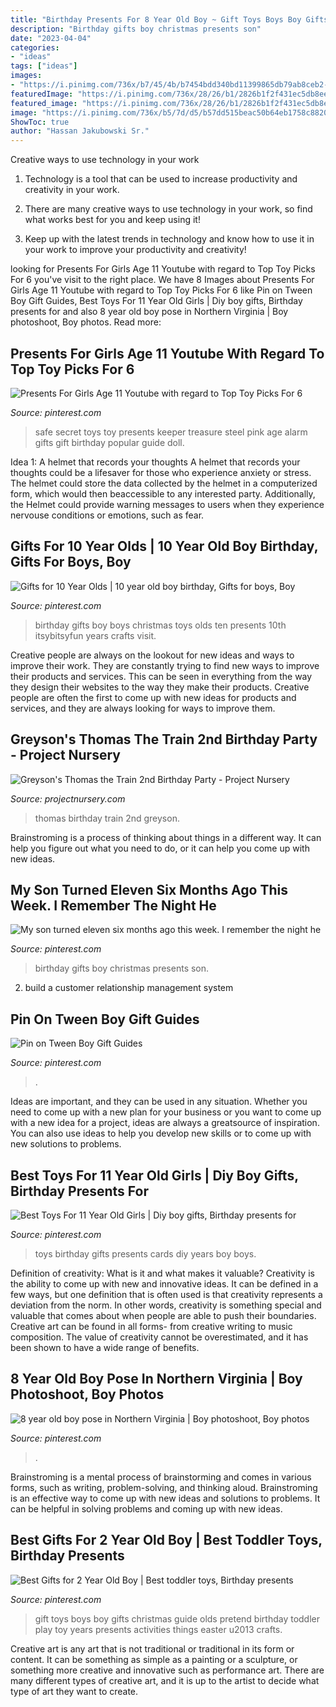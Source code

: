 ```yaml
---
title: "Birthday Presents For 8 Year Old Boy ~ Gift Toys Boys Boy Gifts Christmas Guide Olds Pretend Birthday Toddler Play Toy Years Presents Activities Things Easter U2013 Crafts"
description: "Birthday gifts boy christmas presents son"
date: "2023-04-04"
categories:
- "ideas"
tags: ["ideas"]
images:
- "https://i.pinimg.com/736x/b7/45/4b/b7454bdd340bd11399865db79ab8ceb2--th-birthday-birthday-ideas.jpg"
featuredImage: "https://i.pinimg.com/736x/28/26/b1/2826b1f2f431ec5db8ee0f3fbda56ad9.jpg"
featured_image: "https://i.pinimg.com/736x/28/26/b1/2826b1f2f431ec5db8ee0f3fbda56ad9.jpg"
image: "https://i.pinimg.com/736x/b5/7d/d5/b57dd515beac50b64eb1758c8820c4f3.jpg"
ShowToc: true
author: "Hassan Jakubowski Sr."
---
```



Creative ways to use technology in your work
1. Technology is a tool that can be used to increase productivity and creativity in your work.
2. There are many creative ways to use technology in your work, so find what works best for you and keep using it!

3. Keep up with the latest trends in technology and know how to use it in your work to improve your productivity and creativity!

	

		
looking for Presents For Girls Age 11 Youtube with regard to Top Toy Picks For 6 you've visit to the right place. We have 8 Images about Presents For Girls Age 11 Youtube with regard to Top Toy Picks For 6 like Pin on Tween Boy Gift Guides, Best Toys For 11 Year Old Girls | Diy boy gifts, Birthday presents for and also 8 year old boy pose in Northern Virginia | Boy photoshoot, Boy photos. Read more:
		
    
## Presents For Girls Age 11 Youtube With Regard To Top Toy Picks For 6

<img loading=lazy src="https://i.pinimg.com/736x/b5/7d/d5/b57dd515beac50b64eb1758c8820c4f3.jpg" onerror="this.onerror=null;this.src='https://tse2.mm.bing.net/th?id=OIP.cKycupIuriRi8nhxfS-hvAHaHa&amp;pid=15.1';" alt="Presents For Girls Age 11 Youtube with regard to Top Toy Picks For 6">

_Source: pinterest.com_

>safe secret toys toy presents keeper treasure steel pink age alarm gifts gift birthday popular guide doll. 

	

Idea 1: A helmet that records your thoughts
A helmet that records your thoughts could be a lifesaver for those who experience anxiety or stress. The helmet could store the data collected by the helmet in a computerized form, which would then beaccessible to any interested party. Additionally, the Helmet could provide warning messages to users when they experience nervouse conditions or emotions, such as fear.

    
## Gifts For 10 Year Olds | 10 Year Old Boy Birthday, Gifts For Boys, Boy

<img loading=lazy src="https://i.pinimg.com/736x/b7/45/4b/b7454bdd340bd11399865db79ab8ceb2--th-birthday-birthday-ideas.jpg" onerror="this.onerror=null;this.src='https://tse2.mm.bing.net/th?id=OIP.lKj6ZxN5n6DAq0MoaZQSNQHaLH&amp;pid=15.1';" alt="Gifts for 10 Year Olds | 10 year old boy birthday, Gifts for boys, Boy">

_Source: pinterest.com_

>birthday gifts boy boys christmas toys olds ten presents 10th itsybitsyfun years crafts visit. 

	

Creative people are always on the lookout for new ideas and ways to improve their work. They are constantly trying to find new ways to improve their products and services. This can be seen in everything from the way they design their websites to the way they make their products. Creative people are often the first to come up with new ideas for products and services, and they are always looking for ways to improve them.

    
## Greyson&#039;s Thomas The Train 2nd Birthday Party - Project Nursery

<img loading=lazy src="https://projectnursery.com/wp-content/uploads/2013/12/IMG_6554-768x1024.jpg" onerror="this.onerror=null;this.src='https://tse1.mm.bing.net/th?id=OIP.4WTefy75bebWqke453a1uAHaJ4&amp;pid=15.1';" alt="Greyson&#039;s Thomas the Train 2nd Birthday Party - Project Nursery">

_Source: projectnursery.com_

>thomas birthday train 2nd greyson. 

	

Brainstroming is a process of thinking about things in a different way. It can help you figure out what you need to do, or it can help you come up with new ideas.

    
## My Son Turned Eleven Six Months Ago This Week. I Remember The Night He

<img loading=lazy src="https://i.pinimg.com/736x/41/d9/7f/41d97fbc6ac809e87584adc01f97a836.jpg" onerror="this.onerror=null;this.src='https://tse4.mm.bing.net/th?id=OIP.UFtLYqn0fUMR399D-xx42wHaJ3&amp;pid=15.1';" alt="My son turned eleven six months ago this week. I remember the night he">

_Source: pinterest.com_

>birthday gifts boy christmas presents son. 

	

2. build a customer relationship management system

    
## Pin On Tween Boy Gift Guides

<img loading=lazy src="https://i.pinimg.com/736x/28/26/b1/2826b1f2f431ec5db8ee0f3fbda56ad9.jpg" onerror="this.onerror=null;this.src='https://tse3.mm.bing.net/th?id=OIP.kSSU0xHU53hQDk7bF2yUUAHaPG&amp;pid=15.1';" alt="Pin on Tween Boy Gift Guides">

_Source: pinterest.com_

>. 

	

Ideas are important, and they can be used in any situation. Whether you need to come up with a new plan for your business or you want to come up with a new idea for a project, ideas are always a greatsource of inspiration. You can also use ideas to help you develop new skills or to come up with new solutions to problems.

    
## Best Toys For 11 Year Old Girls | Diy Boy Gifts, Birthday Presents For

<img loading=lazy src="https://i.pinimg.com/736x/ee/a8/f3/eea8f3566ad2c757e2a4893766f06609.jpg" onerror="this.onerror=null;this.src='https://tse3.mm.bing.net/th?id=OIP.ydg2s42tl1tPwgedi80z6gHaPG&amp;pid=15.1';" alt="Best Toys For 11 Year Old Girls | Diy boy gifts, Birthday presents for">

_Source: pinterest.com_

>toys birthday gifts presents cards diy years boy boys. 

	

Definition of creativity: What is it and what makes it valuable?
Creativity is the ability to come up with new and innovative ideas. It can be defined in a few ways, but one definition that is often used is that creativity represents a deviation from the norm. In other words, creativity is something special and valuable that comes about when people are able to push their boundaries. Creative art can be found in all forms- from creative writing to music composition. The value of creativity cannot be overestimated, and it has been shown to have a wide range of benefits.

    
## 8 Year Old Boy Pose In Northern Virginia | Boy Photoshoot, Boy Photos

<img loading=lazy src="https://i.pinimg.com/736x/5e/b3/fe/5eb3fefc6d4ece425907e261ffecbc5c---year-olds-old-boys.jpg" onerror="this.onerror=null;this.src='https://tse2.mm.bing.net/th?id=OIP.ocHX5ek2uGbB8ZUiKU9JUAHaLH&amp;pid=15.1';" alt="8 year old boy pose in Northern Virginia | Boy photoshoot, Boy photos">

_Source: pinterest.com_

>. 

	

Brainstroming is a mental process of brainstorming and comes in various forms, such as writing, problem-solving, and thinking aloud. Brainstroming is an effective way to come up with new ideas and solutions to problems. It can be helpful in solving problems and coming up with new ideas.

    
## Best Gifts For 2 Year Old Boy | Best Toddler Toys, Birthday Presents

<img loading=lazy src="https://i.pinimg.com/736x/9c/98/75/9c9875c917bfbc253798150433b7153d.jpg" onerror="this.onerror=null;this.src='https://tse1.mm.bing.net/th?id=OIP.L2LONlTlBHRVItSnQk2UwgHaJ3&amp;pid=15.1';" alt="Best Gifts for 2 Year Old Boy | Best toddler toys, Birthday presents">

_Source: pinterest.com_

>gift toys boys boy gifts christmas guide olds pretend birthday toddler play toy years presents activities things easter u2013 crafts. 

	

Creative art is any art that is not traditional or traditional in its form or content. It can be something as simple as a painting or a sculpture, or something more creative and innovative such as performance art. There are many different types of creative art, and it is up to the artist to decide what type of art they want to create.

